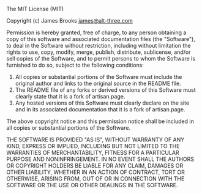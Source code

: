 The MIT License (MIT)

Copyright (c) James Brooks james@alt-three.com

Permission is hereby granted, free of charge, to any person obtaining a copy of this software and associated documentation files (the "Software"), to deal in the Software without restriction, including without limitation the rights to use, copy, modify, merge, publish, distribute, sublicense, and/or sell copies of the Software, and to permit persons to whom the Software is furnished to do so, subject to the following conditions:

1. All copies or substantial portions of the Software must include the original author and links to the original source in the README file.
2. The README file of any forks or derived versions of this Software must clearly state that it is a fork of artisan.page.
3. Any hosted versions of this Software must clearly declare on the site and in its associated documentation that it is a fork of artisan.page.

The above copyright notice and this permission notice shall be included in all copies or substantial portions of the Software.

THE SOFTWARE IS PROVIDED "AS IS", WITHOUT WARRANTY OF ANY KIND, EXPRESS OR IMPLIED, INCLUDING BUT NOT LIMITED TO THE WARRANTIES OF MERCHANTABILITY, FITNESS FOR A PARTICULAR PURPOSE AND NONINFRINGEMENT. IN NO EVENT SHALL THE AUTHORS OR COPYRIGHT HOLDERS BE LIABLE FOR ANY CLAIM, DAMAGES OR OTHER LIABILITY, WHETHER IN AN ACTION OF CONTRACT, TORT OR OTHERWISE, ARISING FROM, OUT OF OR IN CONNECTION WITH THE SOFTWARE OR THE USE OR OTHER DEALINGS IN THE SOFTWARE.
